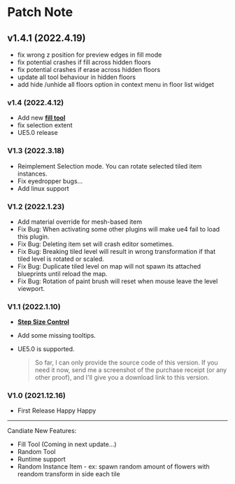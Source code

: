 # Patch Note

## v1.4.1 (2022.4.19)
- fix wrong z position for preview edges in fill mode
- fix potential crashes if fill across hidden floors
- fix potential crashes if erase across hidden floors
- update all tool behaviour in hidden floors
- add hide /unhide all floors option in context menu in floor list widget

### v1.4 (2022.4.12)
- Add new [**fill tool**](Guide/TiledLevelEditTools?id=fill)
- fix selection extent
- UE5.0 release

### V1.3 (2022.3.18)

- Reimplement Selection mode. You can rotate selected tiled item instances.
- Fix eyedropper bugs...
- Add linux support

### V1.2 (2022.1.23)

- Add material override for mesh-based item
- Fix Bug: When activating some other plugins will make ue4 fail to load this plugin.
- Fix Bug: Deleting item set will crash editor sometimes.
- Fix Bug: Breaking tiled level will result in wrong transformation if that tiled level is rotated or scaled.
- Fix Bug: Duplicate tiled level on map will not spawn its attached blueprints until reload the map.
- Fix Bug: Rotation of paint brush will reset when mouse leave the level viewport.

### V1.1 (2022.1.10)

- [**Step Size Control**](Guide/TiledLevelEditTools?id=step-control)
- Add some missing tooltips.
- UE5.0 is supported.

  > So far, I can only provide the source code of this version. If you need it now, send me a screenshot of the purchase receipt (or any other proof), and I'll give you a download link to this version.

### V1.0 (2021.12.16)

- First Release  Happy Happy

---

Candiate New Features:

* Fill Tool (Coming in next update...)
* Random Tool
* Runtime support
* Random Instance Item - ex: spawn random amount of flowers with reandom transform in side each tile
